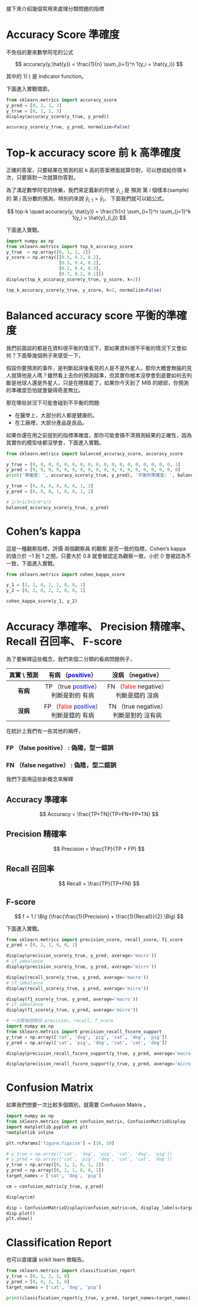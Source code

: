 <script src="https://cdn.mathjax.org/mathjax/latest/MathJax.js?config=TeX-AMS-MML_HTMLorMML" type="text/javascript"></script>
<script type="text/x-mathjax-config">
MathJax.Hub.Config({
    tex2jax: {
    inlineMath: [ ["$","$"], ["\(","\)"] ],
    processEscapes: true
    }
});
</script>



接下來介紹幾個常用來處理分類問題的指標

# Accuracy Score 準確度

不免俗的要來數學阿宅的公式

$$
accuracy(y,\hat{y}) = \frac{1}{n} \sum_{i=1}^n 1(y_i = \hat{y_i})
$$

其中的 $1( \cdot )$ 是 indicator function。 <br>

下面進入實戰環節。



```python 
from sklearn.metrics import accuracy_score
y_pred = [0, 2, 1, 3]
y_true = [0, 1, 2, 3]
display(accuracy_score(y_true, y_pred))

accuracy_score(y_true, y_pred, normalize=False)
```


# Top-k accuracy score 前 k 高準確度

正確的答案，只要結果在預測的前 k 高的答案裡面就算你對，可以想成給你猜 k 次，只要猜對一次就算你答對。 <br>

為了滿足數學阿宅的快樂，我們來定義新的符號 $\hat{y}_{i,j}$ 是 預測 第 $i$ 個樣本(sample)的 第 $j$ 高分數的預測，特別的來說 $\hat{y}_{i,1} = \hat{y}_i$，
下面我們就可以給公式。

$$
top-k \quad accuracy(y, \hat{y}) = \frac{1}{n} \sum_{i=1}^n \sum_{j=1}^k 1(y_i = \hat{y}_{i,j})
$$

下面進入實戰。




```python 
import numpy as np
from sklearn.metrics import top_k_accuracy_score
y_true  = np.array([0, 1, 2, 2])
y_score = np.array([[0.5, 0.2, 0.2],
                    [0.3, 0.4, 0.2],
                    [0.2, 0.4, 0.3],
                    [0.7, 0.2, 0.1]])
display(top_k_accuracy_score(y_true, y_score, k=2))

top_k_accuracy_score(y_true, y_score, k=2, normalize=False)

```


# Balanced accuracy score 平衡的準確度

我們前面談的都是在資料很平衡的情況下，那如果資料很不平衡的情況下又會如何？下面舉幾個例子來感受一下。 <br>

假設你要預測的事件，是判斷起床後看見的人是不是外星人，那你大概會無腦的見人就猜他是人嗎？雖然看上去你的預測超準，但其實你根本沒學會到底要如何去判斷是地球人還是外星人，只是在瞎猜罷了，如果你今天到了 MIB 的總部，你預測的準確度恐怕就會變得奇差無比。

那在哪些狀況下可能會碰到不平衡的問題:

- 在醫學上，大部分的人都是健康的。
- 在工廠裡，大部分產品是良品。


如果你還在用之前提到的指標準確度，那你可能會搞不清預測結果的正確性，因為其實你的模型啥都沒學會，下面進入實戰。



```python 
from sklearn.metrics import balanced_accuracy_score, accuracy_score

y_true = [0, 0, 0, 0, 0, 0, 0, 0, 0, 0, 0, 0, 0, 0, 0, 0, 0, 0, 1]
y_pred = [0, 0, 0, 0, 0, 0, 0, 0, 0, 0, 0, 0, 0, 0, 0, 0, 0, 0, 0]
print('準確度: ', accuracy_score(y_true, y_pred), '平衡的準確度: ', balanced_accuracy_score(y_true, y_pred))

y_true = [0, 0, 0, 0, 0, 0, 1, 2]
y_pred = [0, 0, 0, 1, 0, 0, 1, 2]

# 1/3+1/3+5/6*1/3
balanced_accuracy_score(y_true, y_pred)

```


#  Cohen’s kappa

這是一種觀察指標，評價 兩個觀察員 的觀察 是否一致的指標，Cohen’s kappa 的值介於 $-1$ 到 $1$ 之間，只要大於 $0.8$ 就會被認定為觀察一致，小於 $0$ 會被認為不一致，下面進入實戰。





```python 
from sklearn.metrics import cohen_kappa_score

y_1 = [2, 1, 0, 2, 2, 0, 0, 1]
y_2 = [0, 2, 0, 2, 2, 0, 0, 1]

cohen_kappa_score(y_1, y_2)

```


# Accuracy 準確率、 Precision 精確率、 Recall 召回率、 F-score


為了要解釋這些概念，我們來個二分類的看病問題例子，


|  真實 \  預測 | **有病** （<font color=Blue>positive</font>） | **沒病** （negative） |
| :-----: | :----: | :----: |
| **有病** | TP （true <font color=Blue>positive</font>） <br> 判斷是對的 有病 | FN （<font color=Red>false</font> negative） <br> 判斷是錯的 沒病 |
| **沒病** | FP （<font color=Red>false</font> <font color=Blue>positive</font>） <br> 判斷是錯的 有病 | TN （true negative） <br> 判斷是對的 沒有病 |


在統計上我們有一些其他的稱呼，

### FP （false positive） : 偽陽，型一錯誤
### FN （false negative） : 偽陰，型二錯誤

我們下面用這些新概念來解釋

## Accuracy 準確率

$$
Accuracy = \frac{TP+TN}{TP+FN+FP+TN}
$$

## Precision 精確率

$$
Precision = \frac{TP}{TP + FP}
$$


## Recall 召回率

$$
Recall = \frac{TP}{TP+FN}
$$


## F-score


$$
f = 1 / \Big (\frac{\frac{1}{Precision} + \frac{1}{Recall}}{2} \Big)
$$


下面進入實戰。



```python 
from sklearn.metrics import precision_score, recall_score, f1_score
y_pred = [0, 2, 1, 0, 0, 1]

display(precision_score(y_true, y_pred, average='macro'))
# if imbalance
display(precision_score(y_true, y_pred, average='micro'))

display(recall_score(y_true, y_pred, average='macro'))
# if imbalance
display(recall_score(y_true, y_pred, average='micro'))

display(f1_score(y_true, y_pred, average='macro'))
# if imbalance
display(f1_score(y_true, y_pred, average='micro'))

```


```python 
# 一次算每個類別 precision, recall, f_score
import numpy as np
from sklearn.metrics import precision_recall_fscore_support
y_true = np.array(['cat', 'dog', 'pig', 'cat', 'dog', 'pig'])
y_pred = np.array(['cat', 'pig', 'dog', 'cat', 'cat', 'dog'])

display(precision_recall_fscore_support(y_true, y_pred, average='macro'))

display(precision_recall_fscore_support(y_true, y_pred, average='micro'))

```


# Confusion Matrix

如果我們想要一次比較多個類別，就需要 Confusion Matrix 。




```python 
import numpy as np
from sklearn.metrics import confusion_matrix, ConfusionMatrixDisplay
import matplotlib.pyplot as plt
%matplotlib inline

plt.rcParams['figure.figsize'] = [10, 10]

# y_true = np.array(['cat', 'dog', 'pig', 'cat', 'dog', 'pig'])
# y_pred = np.array(['cat', 'pig', 'dog', 'cat', 'cat', 'dog'])
y_true = np.array([0, 1, 2, 0, 1, 2])
y_pred = np.array([0, 2, 1, 0, 0, 1])
target_names = ['cat', 'dog', 'pig']

cm = confusion_matrix(y_true, y_pred)

display(cm)

disp = ConfusionMatrixDisplay(confusion_matrix=cm, display_labels=target_names)
disp.plot()
plt.show()


```


# Classification Report

也可以直接讓 scikit learn 做報告。



```python 
from sklearn.metrics import classification_report
y_true = [0, 1, 2, 2, 0]
y_pred = [0, 0, 2, 1, 0]
target_names = ['cat', 'dog', 'pig']

print(classification_report(y_true, y_pred, target_names=target_names))

```
